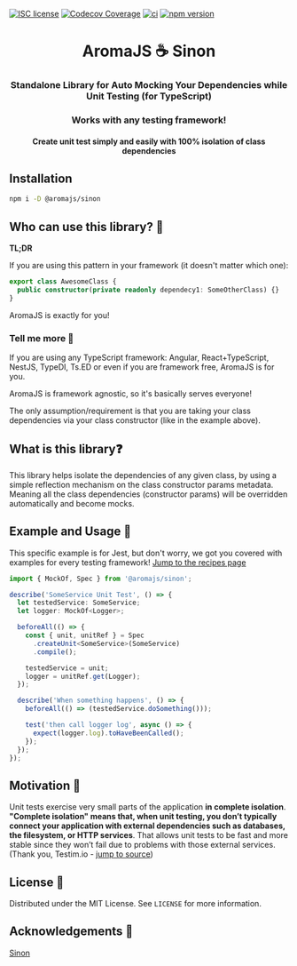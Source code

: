 [![ISC license](http://img.shields.io/badge/license-MIT-brightgreen.svg)](http://opensource.org/licenses/MIT)
[![Codecov Coverage](https://img.shields.io/codecov/c/github/omermorad/aromajs/master.svg?style=flat-square)](https://codecov.io/gh/omermorad/aromajs)
[![ci](https://github.com/omermorad/aromajs/actions/workflows/ci.yml/badge.svg?branch=master)](https://github.com/omermorad/aromajs/actions)
[![npm version](https://img.shields.io/npm/v/@aromajs/sinon?color=%23995f44&label=@aromajs/sinon&logo=AromaJS%20Sinon)](https://npmjs.org/package/@aromajs/sinon "View this project on npm")

<p align="center">
  <h1 align="center">AromaJS ☕ Sinon</h1>

  <h3 align="center">
    Standalone Library for Auto Mocking Your Dependencies while Unit Testing (for TypeScript)
  </h3>

  <h3 align="center">
    Works with any testing framework!
  </h3>

  <h4 align="center">
    Create unit test simply and easily with 100% isolation of class dependencies
  </h4>
</p>

## Installation
```bash
npm i -D @aromajs/sinon
```

## Who can use this library? 🤩
**TL;DR**

If you are using this pattern in your framework (it doesn't matter which one):

```typescript
export class AwesomeClass {
  public constructor(private readonly dependecy1: SomeOtherClass) {}
}
```

AromaJS is exactly for you!

### Tell me more 🤔
If you are using any TypeScript framework: Angular, React+TypeScript, NestJS, TypeDI, Ts.ED
or even if you are framework free, AromaJS is for you.

AromaJS is framework agnostic, so it's basically serves everyone!

The only assumption/requirement is that you are taking your class dependencies via
your class constructor (like in the example above).

## What is this library❓

This library helps isolate the dependencies of any given class, by using a simple
reflection mechanism on the class constructor params metadata.
Meaning all the class dependencies (constructor params) will be overridden
automatically and become mocks.

## Example and Usage 💁‍

This specific example is for Jest, but don't worry, we got you covered with examples
for every testing framework! [Jump to the recipes page](http://)

```typescript
import { MockOf, Spec } from '@aromajs/sinon';

describe('SomeService Unit Test', () => {
  let testedService: SomeService;
  let logger: MockOf<Logger>;

  beforeAll(() => {
    const { unit, unitRef } = Spec
      .createUnit<SomeService>(SomeService)
      .compile();

    testedService = unit;
    logger = unitRef.get(Logger);
  });

  describe('When something happens', () => {
    beforeAll(() => (testedService.doSomething()));

    test('then call logger log', async () => {
      expect(logger.log).toHaveBeenCalled();
    });
  });
});
```

## Motivation 💪

Unit tests exercise very small parts of the application **in complete isolation**. \
**"Complete isolation" means that, when unit testing, you don’t typically
connect your application with external dependencies such as databases, the filesystem,
or HTTP services**. That allows unit tests to be fast and more stable since they won’t
fail due to problems with those external services. (Thank you, Testim.io - [jump to source](https://www.testim.io/blog/unit-testing-best-practices/))

## License 📜

Distributed under the MIT License. See `LICENSE` for more information.

## Acknowledgements 📙

[Sinon](https://github.com/sinonjs/sinon)
